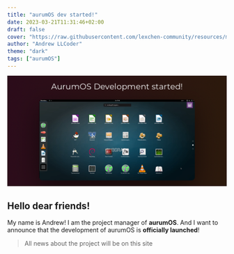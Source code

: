 ```yaml
---
title: "aurumOS dev started!"
date: 2023-03-21T11:31:46+02:00
draft: false
cover: "https://raw.githubusercontent.com/lexchen-community/resources/main/screenzy-1680372230387.png"
author: "Andrew LLCoder"
theme: "dark"
tags: ["aurumOS"]
---
```


![cover|inline](https://raw.githubusercontent.com/lexchen-community/resources/main/screenzy-1680372230387.png)

## **Hello dear friends!** 
My name is Andrew! I am the project manager of **aurumOS**. And I want to announce that the development of aurumOS is **officially launched**! 

>All news about the project will be on this site
